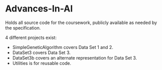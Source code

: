 Advances-In-AI
==============

Holds all source code for the coursework, publicly available as needed by the specification.

4 different projects exist:

- SimpleGeneticAlgorithm covers Data Set 1 and 2.
- DataSet3 covers Data Set 3.
- DataSet3b covers an alternate representation for Data Set 3.
- Utilities is for reusable code.
